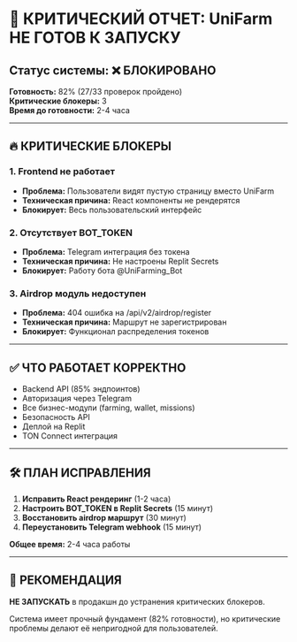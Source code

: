 # 🚨 КРИТИЧЕСКИЙ ОТЧЕТ: UniFarm НЕ ГОТОВ К ЗАПУСКУ

## Статус системы: ❌ БЛОКИРОВАНО

**Готовность:** 82% (27/33 проверок пройдено)  
**Критические блокеры:** 3  
**Время до готовности:** 2-4 часа

---

## 🔥 КРИТИЧЕСКИЕ БЛОКЕРЫ

### 1. Frontend не работает
- **Проблема:** Пользователи видят пустую страницу вместо UniFarm
- **Техническая причина:** React компоненты не рендерятся
- **Блокирует:** Весь пользовательский интерфейс

### 2. Отсутствует BOT_TOKEN
- **Проблема:** Telegram интеграция без токена
- **Техническая причина:** Не настроены Replit Secrets
- **Блокирует:** Работу бота @UniFarming_Bot

### 3. Airdrop модуль недоступен
- **Проблема:** 404 ошибка на /api/v2/airdrop/register
- **Техническая причина:** Маршрут не зарегистрирован
- **Блокирует:** Функционал распределения токенов

---

## ✅ ЧТО РАБОТАЕТ КОРРЕКТНО

- Backend API (85% эндпоинтов)
- Авторизация через Telegram
- Все бизнес-модули (farming, wallet, missions)
- Безопасность API
- Деплой на Replit
- TON Connect интеграция

---

## 🛠 ПЛАН ИСПРАВЛЕНИЯ

1. **Исправить React рендеринг** (1-2 часа)
2. **Настроить BOT_TOKEN в Replit Secrets** (15 минут)  
3. **Восстановить airdrop маршрут** (30 минут)
4. **Переустановить Telegram webhook** (15 минут)

**Общее время:** 2-4 часа работы

---

## 🎯 РЕКОМЕНДАЦИЯ

**НЕ ЗАПУСКАТЬ** в продакшн до устранения критических блокеров.

Система имеет прочный фундамент (82% готовности), но критические проблемы делают её непригодной для пользователей.